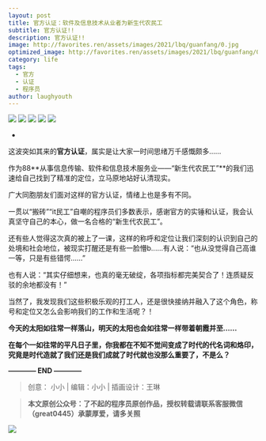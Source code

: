 ```yaml
---
layout: post
title: 官方认证：软件及信息技术从业者为新生代农民工
subtitle: 官方认证!!
description: 官方认证!!
image: http://favorites.ren/assets/images/2021/lbq/guanfang/0.jpg
optimized_image: http://favorites.ren/assets/images/2021/lbq/guanfang/0.jpg
category: life
tags:
  - 官方
  - 认证
  - 程序员
author: laughyouth
---
```



![](http://favorites.ren/assets/images/2021/cartoon/bianbie/640.jpeg)
![](http://favorites.ren/assets/images/2021/lbq/guanfang/640.jpeg)
![](http://favorites.ren/assets/images/2021/lbq/guanfang/640-1.jpeg)
![](http://favorites.ren/assets/images/2021/lbq/guanfang/640-2.jpeg)
![](http://favorites.ren/assets/images/2021/lbq/guanfang/640-3.jpeg)

-
这波突如其来的**官方认证**，属实是让大家一时间思绪万千感慨颇多……

作为88**从事信息传输、软件和信息技术服务业——“新生代农民工”**的我们迅速给自己找到了精准的定位，立马原地站好认清现实。

广大同胞朋友们面对这样的官方认证，情绪上也是多有不同。

一贯以“搬砖”“it民工”自嘲的程序员们多数表示，感谢官方的实锤和认证，我会认真坚守自己的本心，做一名合格的“新生代农民工”。

还有些人觉得这次真的被上了一课，这样的称呼和定位让我们深刻的认识到自己的处境和社会地位，被现实打醒还是有些一脸懵b......有人说：“也从没觉得自己高谁一等，只是有些错愕……”

也有人说：“其实仔细想来，也真的毫无破绽，各项指标都完美契合了！连质疑反驳的余地都没有！”

当然了，我发现我们这些积极乐观的打工人，还是很快接纳并融入了这个角色，称号和定位又怎么会影响我们的工作和生活呢？！

**今天的太阳如往常一样落山，明天的太阳也会如往常一样带着朝霞并至……**

**在每个一如往常的平凡日子里，你我都在不知不觉间变成了时代的代名词和烙印，究竟是时代造就了我们还是我们成就了时代就也没那么重要了，不是么？**


**———— END ————**

>创意： 小小 | 编辑：小小 | 插画设计：王琳

>**本文原创公众号：了不起的程序员原创作品，授权转载请联系客服微信（great0445）承蒙厚爱，请多关照**

![](http://favorites.ren/assets/images/2021/cartoon/jiaban/640-3.jpeg)


